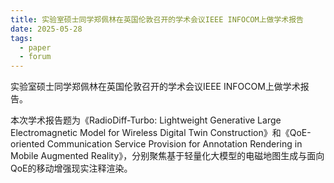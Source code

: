 ```yaml
---
title: 实验室硕士同学郑佩林在英国伦敦召开的学术会议IEEE INFOCOM上做学术报告
date: 2025-05-28
tags:
  - paper
  - forum
---
```


实验室硕士同学郑佩林在英国伦敦召开的学术会议IEEE INFOCOM上做学术报告。

<!--more-->

本次学术报告题为《RadioDiff-Turbo: Lightweight Generative Large Electromagnetic Model for Wireless Digital Twin Construction》和《QoE-oriented Communication Service Provision for Annotation Rendering in Mobile Augmented Reality》，分别聚焦基于轻量化大模型的电磁地图生成与面向QoE的移动增强现实注释渲染。
